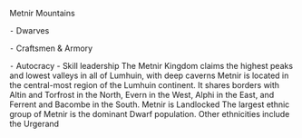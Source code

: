 Metnir Mountains

⁃ Dwarves

⁃ Craftsmen & Armory

⁃ Autocracy - Skill leadership
The Metnir Kingdom claims the highest peaks and lowest valleys in all of Lumhuin, with deep caverns
Metnir is located in the central-most region of the Lumhuin continent. It shares borders with Altin and Torfrost in the North, Evern in the West, Alphi in the East, and Ferrent and Bacombe in the South.
Metnir is Landlocked
The largest ethnic group of Metnir is the dominant Dwarf population. Other ethnicities include the
Urgerand